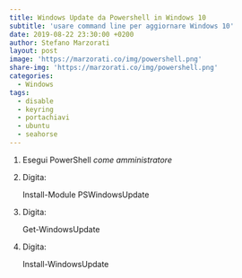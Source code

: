 ```yaml
---
title: Windows Update da Powershell in Windows 10
subtitle: 'usare command line per aggiornare Windows 10'
date: 2019-08-22 23:30:00 +0200
author: Stefano Marzorati
layout: post
image: 'https://marzorati.co/img/powershell.png'
share-img: 'https://marzorati.co/img/powershell.png'
categories:
  - Windows
tags:
  - disable
  - keyring
  - portachiavi
  - ubuntu
  - seahorse
---
```

1) Esegui PowerShell *come amministratore*   

2) Digita:

	Install-Module PSWindowsUpdate

3) Digita:

	Get-WindowsUpdate

4) Digita:

	Install-WindowsUpdate


	